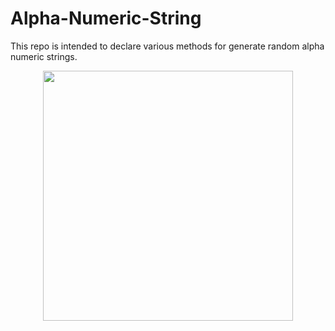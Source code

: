 # Alpha-Numeric-String
This repo is intended to declare various methods for generate random alpha numeric strings. 

<div align="center">
    <img src="master/screenshots/ss1.png" width="400px"</img> 
</div>
